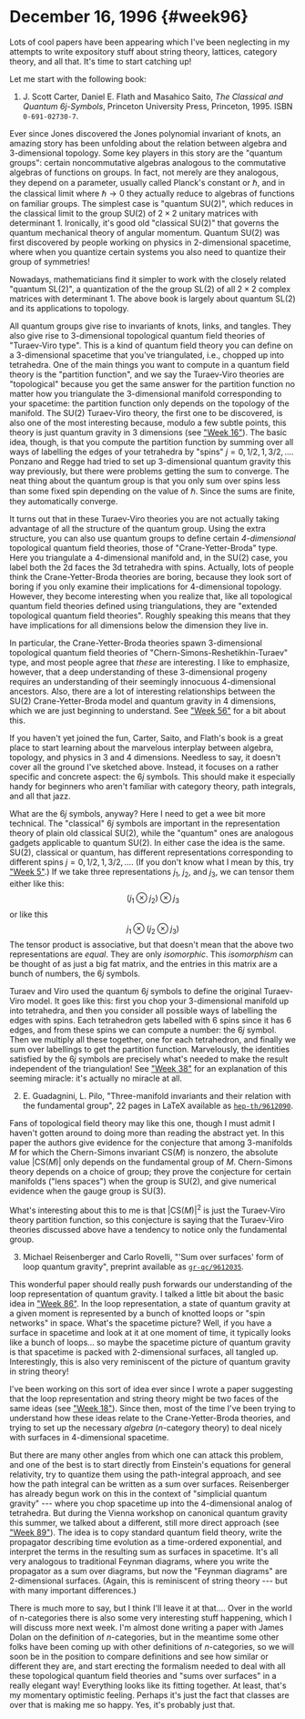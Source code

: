 # December 16, 1996 {#week96}

Lots of cool papers have been appearing which I've been neglecting in
my attempts to write expository stuff about string theory, lattices,
category theory, and all that. It's time to start catching up!

Let me start with the following book:

1) J. Scott Carter, Daniel E. Flath and Masahico Saito, _The Classical and Quantum $6j$-Symbols_, Princeton University Press, Princeton, 1995. ISBN `0-691-02730-7`.

Ever since Jones discovered the Jones polynomial invariant of knots, an
amazing story has been unfolding about the relation between algebra and
3-dimensional topology. Some key players in this story are the "quantum
groups": certain noncommutative algebras analogous to the commutative
algebras of functions on groups. In fact, not merely are they analogous,
they depend on a parameter, usually called Planck's constant or $\hbar$, and
in the classical limit where $\hbar\to0$ they actually reduce to algebras of
functions on familiar groups. The simplest case is "quantum $\mathrm{SU}(2)$",
which reduces in the classical limit to the group $\mathrm{SU}(2)$ of $2\times2$ unitary
matrices with determinant $1$. Ironically, it's good old "classical
$\mathrm{SU}(2)$" that governs the quantum mechanical theory of angular momentum.
Quantum $\mathrm{SU}(2)$ was first discovered by people working on physics in
2-dimensional spacetime, where when you quantize certain systems you
also need to quantize their group of symmetries!

Nowadays, mathematicians find it simpler to work with the closely
related "quantum $\mathrm{SL}(2)$", a quantization of the the group $\mathrm{SL}(2)$ of all
$2\times2$ complex matrices with determinant $1$. The above book is largely about
quantum $\mathrm{SL}(2)$ and its applications to topology.

All quantum groups give rise to invariants of knots, links, and tangles.
They also give rise to 3-dimensional topological quantum field theories
of "Turaev-Viro type". This is a kind of quantum field theory you can
define on a 3-dimensional spacetime that you've triangulated, i.e.,
chopped up into tetrahedra. One of the main things you want to compute
in a quantum field theory is the "partition function", and we say the
Turaev-Viro theories are "topological" because you get the same answer
for the partition function no matter how you triangulate the
3-dimensional manifold corresponding to your spacetime: the partition
function only depends on the topology of the manifold. The $\mathrm{SU}(2)$
Turaev-Viro theory, the first one to be discovered, is also one of the
most interesting because, modulo a few subtle points, this theory is
just quantum gravity in 3 dimensions (see ["Week 16"](#week16)).
The basic idea, though, is that you compute the partition function by
summing over all ways of labelling the edges of your tetrahedra by
"spins" $j = 0, 1/2, 1, 3/2,\ldots$. Ponzano and Regge had tried to set
up 3-dimensional quantum gravity this way previously, but there were
problems getting the sum to converge. The neat thing about the quantum
group is that you only sum over spins less than some fixed spin
depending on the value of $\hbar$. Since the sums are finite, they
automatically converge.

It turns out that in these Turaev-Viro theories you are not actually
taking advantage of all the structure of the quantum group. Using the
extra structure, you can also use quantum groups to define certain
*4-dimensional* topological quantum field theories, those of
"Crane-Yetter-Broda" type. Here you triangulate a 4-dimensional
manifold and, in the $\mathrm{SU}(2)$ case, you label both the 2d faces the 3d
tetrahedra with spins. Actually, lots of people think the
Crane-Yetter-Broda theories are boring, because they look sort of boring
if you only examine their implications for 4-dimensional topology.
However, they become interesting when you realize that, like all
topological quantum field theories defined using triangulations, they
are "extended topological quantum field theories". Roughly speaking
this means that they have implications for all dimensions below the
dimension they live in.

In particular, the Crane-Yetter-Broda theories spawn 3-dimensional
topological quantum field theories of
"Chern-Simons-Reshetikhin-Turaev" type, and most people agree that
*these* are interesting. I like to emphasize, however, that a deep
understanding of these 3-dimensional progeny requires an understanding
of their seemingly innocuous 4-dimensional ancestors. Also, there are a
lot of interesting relationships between the $\mathrm{SU}(2)$ Crane-Yetter-Broda
model and quantum gravity in 4 dimensions, which we are just beginning
to understand. See ["Week 56"](#week56) for a bit about this.

If you haven't yet joined the fun, Carter, Saito, and Flath's book is
a great place to start learning about the marvelous interplay between
algebra, topology, and physics in 3 and 4 dimensions. Needless to say,
it doesn't cover all the ground I've sketched above. Instead, it
focuses on a rather specific and concrete aspect: the $6j$ symbols. This
should make it especially handy for beginners who aren't familiar with
category theory, path integrals, and all that jazz.

What are the $6j$ symbols, anyway? Here I need to get a wee bit more
technical. The "classical" $6j$ symbols are important in the
representation theory of plain old classical $\mathrm{SU}(2)$, while the
"quantum" ones are analogous gadgets applicable to quantum $\mathrm{SU}(2)$. In
either case the idea is the same. $\mathrm{SU}(2)$, classical or quantum, has
different representations corresponding to different spins $j = 0, 1/2, 1, 3/2,\ldots$. (If you don't know what I mean by this, try
["Week 5"](#week5).) If we take three representations $j_1$, $j_2$, and
$j_3$, we can tensor them either like this:
$$(j_1\otimes j_2)\otimes j_3$$
or like this
$$j_1\otimes (j_2\otimes j_3)$$
The tensor product is associative, but that doesn't mean that the above
two representations are *equal*. They are only *isomorphic*. This
*isomorphism* can be thought of as just a big fat matrix, and the
entries in this matrix are a bunch of numbers, the $6j$ symbols.

Turaev and Viro used the quantum $6j$ symbols to define the original
Turaev-Viro model. It goes like this: first you chop your 3-dimensional
manifold up into tetrahedra, and then you consider all possible ways of
labelling the edges with spins. Each tetrahedron gets labelled with 6
spins since it has 6 edges, and from these spins we can compute a
number: the $6j$ symbol. Then we multiply all these together, one for each
tetrahedron, and finally we sum over labellings to get the partition
function. Marvelously, the identities satisfied by the $6j$ symbols are
precisely what's needed to make the result independent of the
triangulation! See ["Week 38"](#week38) for an explanation of this
seeming miracle: it's actually no miracle at all.

2) E. Guadagnini, L. Pilo, "Three-manifold invariants and their relation with the fundamental group", 22 pages in LaTeX available as [`hep-th/9612090`](http://xxx.lanl.gov/ps/hep-th/9612090).

Fans of topological field theory may like this one, though I must admit
I haven't gotten around to doing more than reading the abstract yet. In
this paper the authors give evidence for the conjecture that among
3-manifolds $M$ for which the Chern-Simons invariant $\mathrm{CS}(M)$ is nonzero, the
absolute value $|\mathrm{CS}(M)|$ only depends on the fundamental group of $M$.
Chern-Simons theory depends on a choice of group; they prove the
conjecture for certain manifolds ("lens spaces") when the group is
$\mathrm{SU}(2)$, and give numerical evidence when the gauge group is $\mathrm{SU}(3)$.

What's interesting about this to me is that $|\mathrm{CS}(M)|^2$ is just the
Turaev-Viro theory partition function, so this conjecture is saying that
the Turaev-Viro theories discussed above have a tendency to notice only
the fundamental group.

3) Michael Reisenberger and Carlo Rovelli, "'Sum over surfaces' form of loop quantum gravity", preprint available as [`gr-qc/9612035`](http://xxx.lanl.gov/ps/gr-qc/9612035).

This wonderful paper should really push forwards our understanding of
the loop representation of quantum gravity. I talked a little bit about
the basic idea in ["Week 86"](#week86). In the loop representation,
a state of quantum gravity at a given moment is represented by a bunch
of knotted loops or "spin networks" in space. What's the spacetime
picture? Well, if you have a surface in spacetime and look at it at one
moment of time, it typically looks like a bunch of loops... so maybe
the spacetime picture of quantum gravity is that spacetime is packed
with 2-dimensional surfaces, all tangled up. Interestingly, this is also
very reminiscent of the picture of quantum gravity in string theory!

I've been working on this sort of idea ever since I wrote a paper
suggesting that the loop representation and string theory might be two
faces of the same ideas (see ["Week 18"](#week18)). Since then,
most of the time I've been trying to understand how these ideas relate
to the Crane-Yetter-Broda theories, and trying to set up the necessary
*algebra* ($n$-category theory) to deal nicely with surfaces in
4-dimensional spacetime.

But there are many other angles from which one can attack this problem,
and one of the best is to start directly from Einstein's equations for
general relativity, try to quantize them using the path-integral
approach, and see how the path integral can be written as a sum over
surfaces. Reisenberger has already begun work on this in the context of
"simplicial quantum gravity" --- where you chop spacetime up into the
4-dimensional analog of tetrahedra. But during the Vienna workshop on
canonical quantum gravity this summer, we talked about a different,
still more direct approach (see ["Week 89"](#week89)). The idea is
to copy standard quantum field theory, write the propagator describing
time evolution as a time-ordered exponential, and interpret the terms in
the resulting sum as surfaces in spacetime. It's all very analogous to
traditional Feynman diagrams, where you write the propagator as a sum
over diagrams, but now the "Feynman diagrams" are 2-dimensional
surfaces. (Again, this is reminiscent of string theory --- but with many
important differences.)

There is much more to say, but I think I'll leave it at that.... Over
in the world of n-categories there is also some very interesting stuff
happening, which I will discuss more next week. I'm almost done writing
a paper with James Dolan on the definition of $n$-categories, but in the
meantime some other folks have been coming up with other definitions of
$n$-categories, so we will soon be in the position to compare definitions
and see how similar or different they are, and start erecting the
formalism needed to deal with all these topological quantum field
theories and "sums over surfaces" in a really elegant way! Everything
looks like its fitting together. At least, that's my momentary
optimistic feeling. Perhaps it's just the fact that classes are over
that is making me so happy. Yes, it's probably just that.
